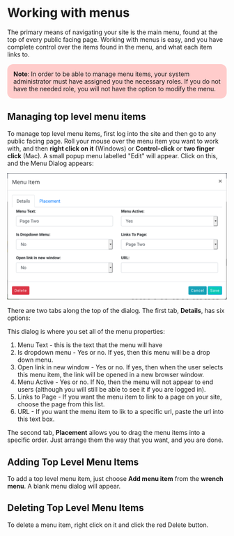 # Working with menus

The primary means of navigating your site is the main menu, found at the top of every public facing page. Working with menus is
easy, and you have complete control over the items found in the menu, and what each item links to.

<div style="background: #ffcccb; padding: 1em; border-radius: 1em; text-align: left; font-weight: normal;">
	<b>Note</b>: In order to be able to manage menu items, your system administrator must have assigned you
	the necessary roles. If you do not have the needed role, you will not have the option to modify the menu.
</div>


## Managing top level menu items

To manage top level menu items, first log into the site and then go to any public facing page. Roll your mouse over the menu item
you want to work with, and then **right click on it** (Windows) or **Control-click** or **two finger click** (Mac). A small popup
menu labelled "Edit" will appear. Click on this, and the Menu Dialog appears:

![image](images/menu-dialog.png)

There are two tabs along the top of the dialog. The first tab, **Details**, has six options:

This dialog is where you set all of the menu properties:

1. Menu Text - this is the text that the menu will have
2. Is dropdown menu - Yes or no. If yes, then this menu will be a drop down menu.
3. Open link in new window - Yes or no. If yes, then when the user selects this menu item, the link will be opened in a new browser window.
4. Menu Active - Yes or no. If No, then the menu will not appear to end users (although you will still be able to see it if you are logged in).
5. Links to Page - If you want the menu item to link to a page on your site, choose the page from this list.
6. URL - If you want the menu item to lik to a specific url, paste the url into this text box.

The second tab, **Placement** allows you to drag the menu items into a specific order. Just arrange them the way that you want, and you are done.

## Adding Top Level Menu Items

To add a top level menu item, just choose **Add menu item** from the **wrench menu**. A blank menu dialog will appear.

## Deleting Top Level Menu Items

To delete a menu item, right click on it and click the red Delete button.



